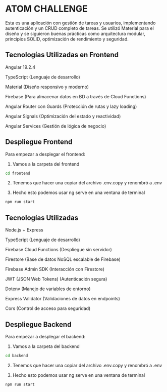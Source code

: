 # ATOM CHALLENGE

Esta es una aplicación con gestión de tareas y usuarios, implementando autenticación y un CRUD completo de tareas.
Se utilizó Material para el diseño y se siguieron buenas prácticas como arquitectura modular, principios SOLID, optimización de rendimiento y seguridad.

## Tecnologías Utilizadas en Frontend

Angular 19.2.4

TypeScript (Lenguaje de desarrollo)

Material (Diseño responsivo y moderno)

Firebase (Para almacenar datos en BD a través de Cloud Functions)

Angular Router con Guards (Protección de rutas y lazy loading)

Angular Signals (Optimización del estado y reactividad)

Angular Services (Gestión de lógica de negocio)

## Despliegue Frontend

Para empezar a desplegar el frontend:

1. Vamos a la carpeta del frontend

```bash
cd frontend
```

2. Tenemos que hacer una copiar del archivo .env.copy y renombró a .env

3. Hecho esto podemos usar ng serve en una ventana de terminal

```bash
npm run start
```

## Tecnologías Utilizadas

Node.js + Express

TypeScript (Lenguaje de desarrollo)

Firebase Cloud Functions (Despliegue sin servidor)

Firestore (Base de datos NoSQL escalable de Firebase)

Firebase Admin SDK (Interacción con Firestore)

JWT (JSON Web Tokens) (Autenticación segura)

Dotenv (Manejo de variables de entorno)

Express Validator (Validaciones de datos en endpoints)

Cors (Control de acceso para seguridad)

## Despliegue Backend

Para empezar a desplegar el backend:

1. Vamos a la carpeta del backend

```bash
cd backend
```

2. Tenemos que hacer una copiar del archivo .env.copy y renombró a .env

3. Hecho esto podemos usar ng serve en una ventana de terminal

```bash
npm run start
```